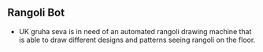 ## Rangoli Bot
- UK gruha seva is in need of an automated rangoli drawing machine that is able to draw 
  different designs and patterns seeing rangoli on the floor.
